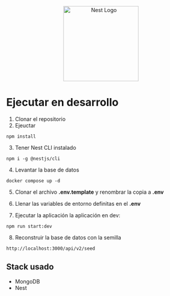 <p align="center">
  <a href="http://nestjs.com/" target="blank"><img src="https://nestjs.com/img/logo-small.svg" width="200" alt="Nest Logo" /></a>
</p>

# Ejecutar en desarrollo

1. Clonar el repositorio
2. Ejeuctar 
```
npm install
``` 
3. Tener Nest CLI instalado
```
npm i -g @nestjs/cli
```
4. Levantar la base de datos
```
docker compose up -d
```
5. Clonar el archivo __.env.template__ y renombrar la copia a __.env__

6. Llenar las variables de entorno definitas en el __.env__

7. Ejecutar la aplicación la aplicación en dev:
```
npm run start:dev
```
8. Reconstruir la base de datos con la semilla
```
http://localhost:3000/api/v2/seed
```

## Stack usado
* MongoDB
* Nest